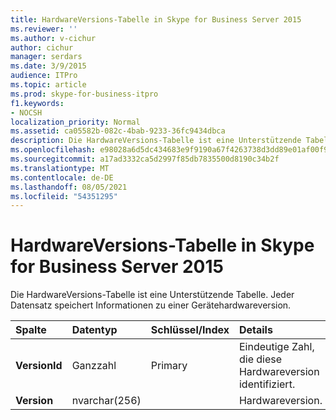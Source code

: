 ```yaml
---
title: HardwareVersions-Tabelle in Skype for Business Server 2015
ms.reviewer: ''
ms.author: v-cichur
author: cichur
manager: serdars
ms.date: 3/9/2015
audience: ITPro
ms.topic: article
ms.prod: skype-for-business-itpro
f1.keywords:
- NOCSH
localization_priority: Normal
ms.assetid: ca05582b-082c-4bab-9233-36fc9434dbca
description: Die HardwareVersions-Tabelle ist eine Unterstützende Tabelle. Jeder Datensatz speichert Informationen zu einer Gerätehardwareversion.
ms.openlocfilehash: e98028a6d5dc434683e9f9190a67f4263738d3dd89e01af00f92bc1a443aec24
ms.sourcegitcommit: a17ad3332ca5d2997f85db7835500d8190c34b2f
ms.translationtype: MT
ms.contentlocale: de-DE
ms.lasthandoff: 08/05/2021
ms.locfileid: "54351295"
---
```

# <a name="hardwareversions-table-in-skype-for-business-server-2015"></a>HardwareVersions-Tabelle in Skype for Business Server 2015
 
Die HardwareVersions-Tabelle ist eine Unterstützende Tabelle. Jeder Datensatz speichert Informationen zu einer Gerätehardwareversion.
  
|**Spalte**|**Datentyp**|**Schlüssel/Index**|**Details**|
|:-----|:-----|:-----|:-----|
|**VersionId** <br/> |Ganzzahl  <br/> |Primary  <br/> |Eindeutige Zahl, die diese Hardwareversion identifiziert.  <br/> |
|**Version** <br/> |nvarchar(256)  <br/> | <br/> |Hardwareversion.  <br/> |
   

